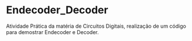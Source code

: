 # Endecoder_Decoder
Atividade Prática da matéria de Circuitos Digitais, realização de um código para demostrar Endecoder e Decoder.
